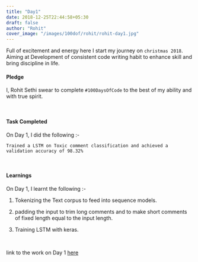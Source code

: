 ```yaml
---
title: "Day1"
date: 2018-12-25T22:44:58+05:30
draft: false
author: "Rohit"
cover_image: "/images/100dof/rohit/rohit-day1.jpg"
---
```

Full of excitement and energy here I start my journey on `christmas 2018`. Aiming at Development of consistent code writing habit to enhance skill and bring discipline in life.
<!--more-->
#### Pledge
I, Rohit Sethi swear to complete `#100DaysOfCode` to the best of my ability and with true spirit.

<br>

#### Task Completed
On Day 1, I did the following :-

```
Trained a LSTM on Toxic comment classification and achieved a validation accuracy of 98.32% 
```
<br>

#### Learnings
On Day 1, I learnt the following :-

1. Tokenizing the Text corpus to feed into sequence models.

2. padding the input to trim long comments and to make short comments of fixed length equal to the input length.

3. Training LSTM with keras.

<br>

link to the work on Day 1 [here](https://github.com/rohit3463/-100DaysOfCode/blob/master/Day1/tackle_toxic.py) 